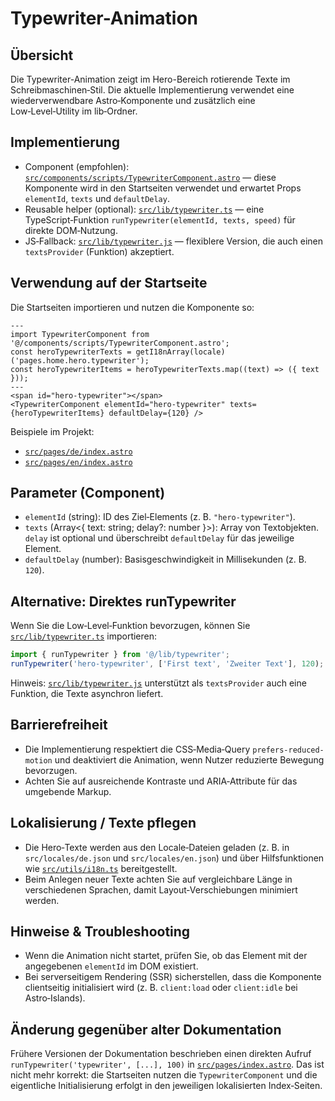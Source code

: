 # Typewriter-Animation

## Übersicht

Die Typewriter-Animation zeigt im Hero-Bereich rotierende Texte im Schreibmaschinen‑Stil. Die aktuelle Implementierung verwendet eine wiederverwendbare Astro‑Komponente und zusätzlich eine Low‑Level‑Utility im lib‑Ordner.

## Implementierung

- Component (empfohlen): [`src/components/scripts/TypewriterComponent.astro`](src/components/scripts/TypewriterComponent.astro:1) — diese Komponente wird in den Startseiten verwendet und erwartet Props `elementId`, `texts` und `defaultDelay`.
- Reusable helper (optional): [`src/lib/typewriter.ts`](src/lib/typewriter.ts:7) — eine TypeScript‑Funktion `runTypewriter(elementId, texts, speed)` für direkte DOM‑Nutzung.
- JS‑Fallback: [`src/lib/typewriter.js`](src/lib/typewriter.js:1) — flexiblere Version, die auch einen `textsProvider` (Funktion) akzeptiert.

## Verwendung auf der Startseite

Die Startseiten importieren und nutzen die Komponente so:

```astro
---
import TypewriterComponent from '@/components/scripts/TypewriterComponent.astro';
const heroTypewriterTexts = getI18nArray(locale)('pages.home.hero.typewriter');
const heroTypewriterItems = heroTypewriterTexts.map((text) => ({ text }));
---
<span id="hero-typewriter"></span>
<TypewriterComponent elementId="hero-typewriter" texts={heroTypewriterItems} defaultDelay={120} />
```

Beispiele im Projekt:

- [`src/pages/de/index.astro`](src/pages/de/index.astro:29)
- [`src/pages/en/index.astro`](src/pages/en/index.astro:43)

## Parameter (Component)

- `elementId` (string): ID des Ziel‑Elements (z. B. `"hero-typewriter"`).
- `texts` (Array<{ text: string; delay?: number }>): Array von Textobjekten. `delay` ist optional und überschreibt `defaultDelay` für das jeweilige Element.
- `defaultDelay` (number): Basisgeschwindigkeit in Millisekunden (z. B. `120`).

## Alternative: Direktes runTypewriter

Wenn Sie die Low‑Level‑Funktion bevorzugen, können Sie [`src/lib/typewriter.ts`](src/lib/typewriter.ts:7) importieren:

```ts
import { runTypewriter } from '@/lib/typewriter';
runTypewriter('hero-typewriter', ['First text', 'Zweiter Text'], 120);
```

Hinweis: [`src/lib/typewriter.js`](src/lib/typewriter.js:1) unterstützt als `textsProvider` auch eine Funktion, die Texte asynchron liefert.

## Barrierefreiheit

- Die Implementierung respektiert die CSS‑Media‑Query `prefers-reduced-motion` und deaktiviert die Animation, wenn Nutzer reduzierte Bewegung bevorzugen.
- Achten Sie auf ausreichende Kontraste und ARIA‑Attribute für das umgebende Markup.

## Lokalisierung / Texte pflegen

- Die Hero‑Texte werden aus den Locale‑Dateien geladen (z. B. in `src/locales/de.json` und `src/locales/en.json`) und über Hilfsfunktionen wie [`src/utils/i18n.ts`](src/utils/i18n.ts:1) bereitgestellt.
- Beim Anlegen neuer Texte achten Sie auf vergleichbare Länge in verschiedenen Sprachen, damit Layout‑Verschiebungen minimiert werden.

## Hinweise & Troubleshooting

- Wenn die Animation nicht startet, prüfen Sie, ob das Element mit der angegebenen `elementId` im DOM existiert.
- Bei serverseitigem Rendering (SSR) sicherstellen, dass die Komponente clientseitig initialisiert wird (z. B. `client:load` oder `client:idle` bei Astro‑Islands).

## Änderung gegenüber alter Dokumentation

Frühere Versionen der Dokumentation beschrieben einen direkten Aufruf `runTypewriter('typewriter', [...], 100)` in [`src/pages/index.astro`](src/pages/index.astro:6). Das ist nicht mehr korrekt: die Startseiten nutzen die `TypewriterComponent` und die eigentliche Initialisierung erfolgt in den jeweiligen lokalisierten Index‑Seiten.
